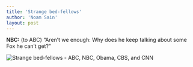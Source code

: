 ```yaml
---
title: 'Strange bed-fellows'
author: 'Noam Sain'
layout: post
---
```


**NBC:** (to ABC) “Aren’t we enough: Why does he keep talking about some Fox he can’t get?”

![Strange bed-fellows - ABC, NBC, Obama, CBS, and CNN](https://1.bp.blogspot.com/_8aN4krk1nsk/TG_D692MFKI/AAAAAAAAAdI/Jl-e14gOOhw/s1600/20100322.jpg "They don’t even give good talking head.")
